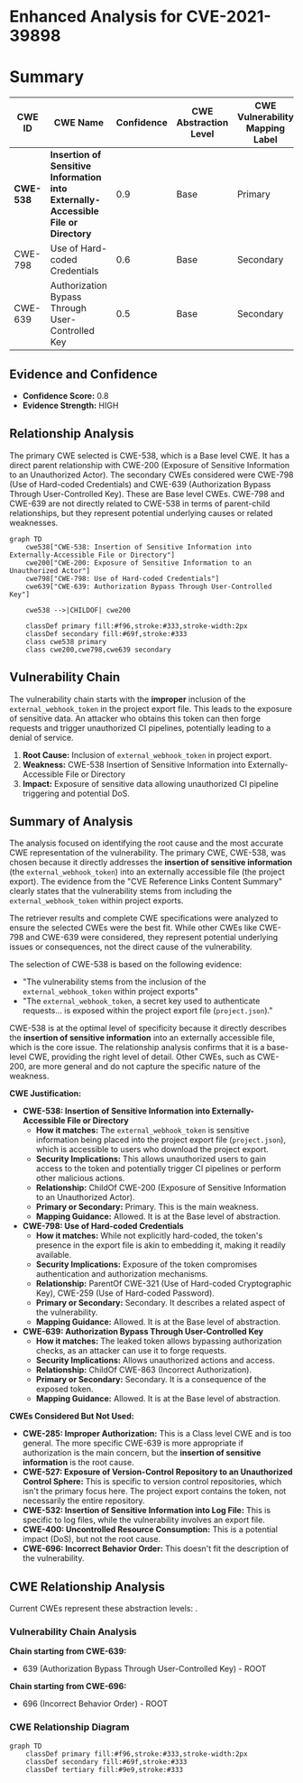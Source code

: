 # Enhanced Analysis for CVE-2021-39898

# Summary
| CWE ID | CWE Name | Confidence | CWE Abstraction Level | CWE Vulnerability Mapping Label | CWE-Vulnerability Mapping Notes |
|---|---|---|---|---|---|
| **CWE-538** | **Insertion of Sensitive Information into Externally-Accessible File or Directory** | 0.9 | Base | Primary | Allowed |
| CWE-798 | Use of Hard-coded Credentials | 0.6 | Base | Secondary | Allowed |
| CWE-639 | Authorization Bypass Through User-Controlled Key | 0.5 | Base | Secondary | Allowed |

## Evidence and Confidence

*   **Confidence Score:** 0.8
*   **Evidence Strength:** HIGH

## Relationship Analysis
The primary CWE selected is CWE-538, which is a Base level CWE. It has a direct parent relationship with CWE-200 (Exposure of Sensitive Information to an Unauthorized Actor). The secondary CWEs considered were CWE-798 (Use of Hard-coded Credentials) and CWE-639 (Authorization Bypass Through User-Controlled Key). These are Base level CWEs. CWE-798 and CWE-639 are not directly related to CWE-538 in terms of parent-child relationships, but they represent potential underlying causes or related weaknesses.

```mermaid
graph TD
    cwe538["CWE-538: Insertion of Sensitive Information into Externally-Accessible File or Directory"]
    cwe200["CWE-200: Exposure of Sensitive Information to an Unauthorized Actor"]
    cwe798["CWE-798: Use of Hard-coded Credentials"]
    cwe639["CWE-639: Authorization Bypass Through User-Controlled Key"]

    cwe538 -->|CHILDOF| cwe200

    classDef primary fill:#f96,stroke:#333,stroke-width:2px
    classDef secondary fill:#69f,stroke:#333
    class cwe538 primary
    class cwe200,cwe798,cwe639 secondary
```

## Vulnerability Chain
The vulnerability chain starts with the **improper** inclusion of the `external_webhook_token` in the project export file. This leads to the exposure of sensitive data. An attacker who obtains this token can then forge requests and trigger unauthorized CI pipelines, potentially leading to a denial of service.
1.  **Root Cause:** Inclusion of `external_webhook_token` in project export.
2.  **Weakness:** CWE-538 Insertion of Sensitive Information into Externally-Accessible File or Directory
3.  **Impact:** Exposure of sensitive data allowing unauthorized CI pipeline triggering and potential DoS.

## Summary of Analysis
The analysis focused on identifying the root cause and the most accurate CWE representation of the vulnerability. The primary CWE, CWE-538, was chosen because it directly addresses the **insertion of sensitive information** (the `external_webhook_token`) into an externally accessible file (the project export). The evidence from the "CVE Reference Links Content Summary" clearly states that the vulnerability stems from including the `external_webhook_token` within project exports.

The retriever results and complete CWE specifications were analyzed to ensure the selected CWEs were the best fit. While other CWEs like CWE-798 and CWE-639 were considered, they represent potential underlying issues or consequences, not the direct cause of the vulnerability.

The selection of CWE-538 is based on the following evidence:

*   "The vulnerability stems from the inclusion of the `external_webhook_token` within project exports"
*   "The `external_webhook_token`, a secret key used to authenticate requests... is exposed within the project export file (`project.json`)."

CWE-538 is at the optimal level of specificity because it directly describes the **insertion of sensitive information** into an externally accessible file, which is the core issue. The relationship analysis confirms that it is a base-level CWE, providing the right level of detail. Other CWEs, such as CWE-200, are more general and do not capture the specific nature of the weakness.

**CWE Justification:**

*   **CWE-538: Insertion of Sensitive Information into Externally-Accessible File or Directory**
    *   **How it matches:** The `external_webhook_token` is sensitive information being placed into the project export file (`project.json`), which is accessible to users who download the project export.
    *   **Security Implications:** This allows unauthorized users to gain access to the token and potentially trigger CI pipelines or perform other malicious actions.
    *   **Relationship:** ChildOf CWE-200 (Exposure of Sensitive Information to an Unauthorized Actor).
    *   **Primary or Secondary:** Primary. This is the main weakness.
    *   **Mapping Guidance:** Allowed. It is at the Base level of abstraction.
*   **CWE-798: Use of Hard-coded Credentials**
    *   **How it matches:** While not explicitly hard-coded, the token's presence in the export file is akin to embedding it, making it readily available.
    *   **Security Implications:** Exposure of the token compromises authentication and authorization mechanisms.
    *   **Relationship:** ParentOf CWE-321 (Use of Hard-coded Cryptographic Key), CWE-259 (Use of Hard-coded Password).
    *   **Primary or Secondary:** Secondary. It describes a related aspect of the vulnerability.
    *   **Mapping Guidance:** Allowed. It is at the Base level of abstraction.
*   **CWE-639: Authorization Bypass Through User-Controlled Key**
    *   **How it matches:** The leaked token allows bypassing authorization checks, as an attacker can use it to forge requests.
    *   **Security Implications:** Allows unauthorized actions and access.
    *   **Relationship:** ChildOf CWE-863 (Incorrect Authorization).
    *   **Primary or Secondary:** Secondary. It is a consequence of the exposed token.
    *   **Mapping Guidance:** Allowed. It is at the Base level of abstraction.

**CWEs Considered But Not Used:**

*   **CWE-285: Improper Authorization:** This is a Class level CWE and is too general. The more specific CWE-639 is more appropriate if authorization is the main concern, but the **insertion of sensitive information** is the root cause.
*   **CWE-527: Exposure of Version-Control Repository to an Unauthorized Control Sphere:** This is specific to version control repositories, which isn't the primary focus here. The project export contains the token, not necessarily the entire repository.
*   **CWE-532: Insertion of Sensitive Information into Log File:** This is specific to log files, while the vulnerability involves an export file.
*   **CWE-400: Uncontrolled Resource Consumption:** This is a potential impact (DoS), but not the root cause.
*   **CWE-696: Incorrect Behavior Order:** This doesn't fit the description of the vulnerability.


## CWE Relationship Analysis

Current CWEs represent these abstraction levels: .


### Vulnerability Chain Analysis

**Chain starting from CWE-639:**
- 639 (Authorization Bypass Through User-Controlled Key) - ROOT


**Chain starting from CWE-696:**
- 696 (Incorrect Behavior Order) - ROOT



### CWE Relationship Diagram

```mermaid
graph TD
    classDef primary fill:#f96,stroke:#333,stroke-width:2px
    classDef secondary fill:#69f,stroke:#333
    classDef tertiary fill:#9e9,stroke:#333
```